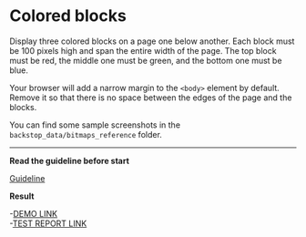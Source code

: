 # Colored blocks

Display three colored blocks on a page one below another. Each block
must be 100 pixels high and span the entire width of the page.
The top block must be red, the middle one must be green, and the bottom one
must be blue.

Your browser will add a narrow margin to the `<body>` element by default. Remove
it so that there is no space between the edges of the page and the blocks.

You can find some sample screenshots in the `backstop_data/bitmaps_reference` folder.

---
**Read the guideline before start**

[Guideline](https://mate-academy.github.io/layout_task-guideline/)

**Result**

-[DEMO LINK](https://vladyslav223.github.io/layout_colored-blocks/) <br>
-[TEST REPORT LINK](https://vladyslav223.github.io/layout_colored-blocks/report/html_report/)
